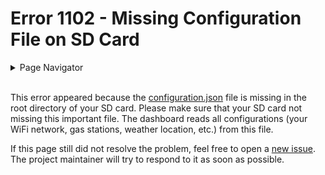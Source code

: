 # Error 1102 - Missing Configuration File on SD Card

<details>
<summary>Page Navigator</summary>
<ul style="list-style: '>>>  '"><li><a href="../">Main Page</a></li>
<li><a href="../errors">Error Pages</a></li>
<li><a href="https://github.com/smolinde/iot-dashboard/issues">Other Issues</a></li></ul>
</details><br>

This error appeared because the [configuration.json](../sdcard/configuration.json) file is missing in the root directory of your SD card. Please make sure that your SD card not missing this important file. The dashboard reads all configurations (your WiFi network, gas stations, weather location, etc.) from this file.

If this page still did not resolve the problem, feel free to open a [new issue](https://github.com/smolinde/iot-dashboard/issues/new?template=BLANK_ISSUE). The project maintainer will try to respond to it as soon as possible.